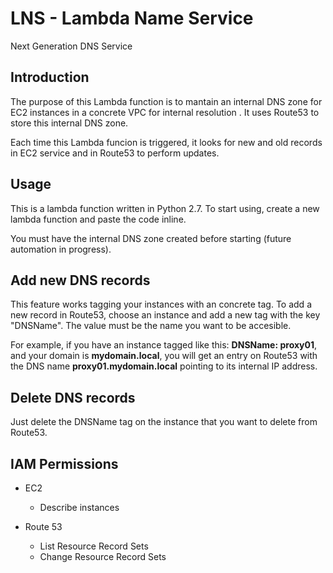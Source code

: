 # LNS - Lambda Name Service
Next Generation DNS Service

## Introduction
The purpose of this Lambda function is to mantain an internal DNS zone for EC2 instances in a concrete VPC for internal resolution . It uses Route53 to store this internal DNS zone.

Each time this Lambda funcion is triggered, it looks for new and old records in EC2 service and in Route53 to perform updates.

## Usage
This is a lambda function written in Python 2.7. To start using, create a new lambda function and paste the code inline.

You must have the internal DNS zone created before starting (future automation in progress).

## Add new DNS records
This feature works tagging your instances with an concrete tag. To add a new record in Route53, choose an instance and add a new tag with the key "DNSName". The value must be the name you want to be accesible.

For example, if you have an instance tagged like this: **DNSName: proxy01**, and your domain is **mydomain.local**, you will get an entry on Route53 with the DNS name **proxy01.mydomain.local** pointing to its internal IP address.

## Delete DNS records
Just delete the DNSName tag on the instance that you want to delete from Route53.

## IAM Permissions
* EC2
  * Describe instances


* Route 53
  * List Resource Record Sets
  * Change Resource Record Sets
